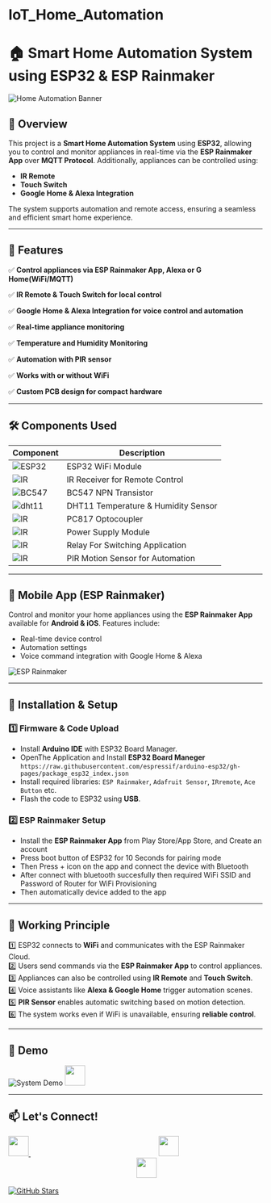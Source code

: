 # IoT_Home_Automation
# 🏠 Smart Home Automation System using ESP32 & ESP Rainmaker

![Home Automation Banner](assets/banner.gif)

## 🌟 Overview
This project is a **Smart Home Automation System** using **ESP32**, allowing you to control and monitor appliances in real-time via the **ESP Rainmaker App** over **MQTT Protocol**. Additionally, appliances can be controlled using:
- **IR Remote**
- **Touch Switch**
- **Google Home & Alexa Integration**

The system supports automation and remote access, ensuring a seamless and efficient smart home experience.

---

## 🚀 Features
✅ **Control appliances via ESP Rainmaker App, Alexa or G Home(WiFi/MQTT)**

✅ **IR Remote & Touch Switch for local control**

✅ **Google Home & Alexa Integration for voice control and automation** 

✅ **Real-time appliance monitoring**

✅ **Temperature and Humidity Monitoring** 

✅ **Automation with PIR sensor**  

✅ **Works with or without WiFi**  

✅ **Custom PCB design for compact hardware**  

---

## 🛠️ Components Used
| Component | Description |
|-----------|------------|
|![ESP32](https://raw.githubusercontent.com/salman1397/IoT_Home_Automation/main/images/esp32.png) | ESP32 WiFi Module |
| ![IR](https://raw.githubusercontent.com/salman1397/IoT_Home_Automation/main/images/ir.jpg) | IR Receiver for Remote Control |
| ![BC547](https://raw.githubusercontent.com/salman1397/IoT_Home_Automation/main/images/bc547.jpg)  | BC547 NPN Transistor |
| ![dht11](https://raw.githubusercontent.com/salman1397/IoT_Home_Automation/main/images/dht11.jpg)  | DHT11 Temperature & Humidity Sensor |
| ![IR](https://raw.githubusercontent.com/salman1397/IoT_Home_Automation/main/images/pc817.jpg) | PC817 Optocoupler |
| ![IR](https://raw.githubusercontent.com/salman1397/IoT_Home_Automation/main/images/ps.jpg)  | Power Supply Module |
|![IR](https://raw.githubusercontent.com/salman1397/IoT_Home_Automation/main/images/relay.jpg) | Relay For Switching Application |
|![IR](https://raw.githubusercontent.com/salman1397/IoT_Home_Automation/main/images/pir.jpg) | PIR Motion Sensor for Automation |

---

## 📱 Mobile App (ESP Rainmaker)
Control and monitor your home appliances using the **ESP Rainmaker App** available for **Android & iOS**. Features include:
- Real-time device control
- Automation settings
- Voice command integration with Google Home & Alexa

![ESP Rainmaker](assets/esp_rainmaker_app.png)

---

## 🔧 Installation & Setup

### 1️⃣ Firmware & Code Upload
- Install **Arduino IDE** with ESP32 Board Manager.
- OpenThe Application and Install **ESP32 Board Maneger** `https://raw.githubusercontent.com/espressif/arduino-esp32/gh-pages/package_esp32_index.json`
- Install required libraries: `ESP Rainmaker`, `Adafruit Sensor`, `IRremote`, `Ace Button` etc.
- Flash the code to ESP32 using **USB**.

### 2️⃣ ESP Rainmaker Setup
- Install the **ESP Rainmaker App** from Play Store/App Store, and Create an account
- Press boot button of ESP32 for 10 Seconds for pairing mode
- Then Press + icon on the app and connect the device with Bluetooth
- After connect with bluetooth succesfully then required WiFi SSID and Password of Router for WiFi Provisioning
- Then automatically device added to the app

---

## 📡 Working Principle
1️⃣ ESP32 connects to **WiFi** and communicates with the ESP Rainmaker Cloud.  
2️⃣ Users send commands via the **ESP Rainmaker App** to control appliances.  
3️⃣ Appliances can also be controlled using **IR Remote** and **Touch Switch**.  
4️⃣ Voice assistants like **Alexa & Google Home** trigger automation scenes.  
5️⃣ **PIR Sensor** enables automatic switching based on motion detection.  
6️⃣ The system works even if WiFi is unavailable, ensuring **reliable control**.

---

## 📸 Demo
![System Demo](assets/demo.gif)
<a href="https://www.youtube.com/watch?v=RzM9oUeDlkI">
    <img src="https://cdn-icons-png.flaticon.com/512/1384/1384060.png" width="40" height="40">
</a>

---

## 📫 Let's Connect!

<p align="left">
<a href="https://www.linkedin.com/in/salman151397">
    <img src="https://cdn-icons-png.flaticon.com/512/174/174857.png" width="40" height="40">
</a>
<span style="display:inline-block; width: 250px;"></span>
<a href="https://www.youtube.com/@SmartTechInsights-e9j">
    <img src="https://cdn-icons-png.flaticon.com/512/1384/1384060.png" width="40" height="40">
</a>
<span style="display:inline-block; width: 250px;"></span>
<a href="mailto:salman151397@gmail.com">
    <img src="https://cdn-icons-png.flaticon.com/512/732/732200.png" width="40" height="40">
</a>
</p>





[![GitHub Stars](https://img.shields.io/github/stars/salman1397/IoT_Home_Automation.svg?style=social)](https://github.com/salman1397/IoT_Home_Automation)
